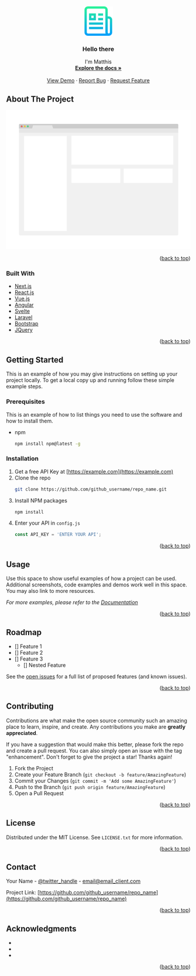 <div id="top"></div>




<!-- PROJECT LOGO -->
<br />
<div align="center">
  <a href="https://github.com/Ticafblanc/Ticafblanc">
    <img src="images/logo.png" alt="Logo" width="80" height="80">
  </a>

<h3 align="center">Hello there</h3>

  <p align="center">
    I'm Matthis
    <br />
    <a href="https://github.com/Ticafblanc/Ticafblanc"><strong>Explore the docs »</strong></a>
    <br />
    <br />
    <a href="https://github.com/Ticafblanc/Ticafblanc">View Demo</a>
    ·
    <a href="https://github.com/Ticafblanc/Ticafblanc/issues">Report Bug</a>
    ·
    <a href="https://github.com/Ticafblanc/Ticafblanc/issues">Request Feature</a>
  </p>
</div>



<!-- ABOUT THE PROJECT -->
## About The Project

[![Product Name Screen Shot][product-screenshot]](https://example.com)


<p align="right">(<a href="#top">back to top</a>)</p>



### Built With

* [Next.js](https://nextjs.org/)
* [React.js](https://reactjs.org/)
* [Vue.js](https://vuejs.org/)
* [Angular](https://angular.io/)
* [Svelte](https://svelte.dev/)
* [Laravel](https://laravel.com)
* [Bootstrap](https://getbootstrap.com)
* [JQuery](https://jquery.com)

<p align="right">(<a href="#top">back to top</a>)</p>



<!-- GETTING STARTED -->
## Getting Started

This is an example of how you may give instructions on setting up your project locally.
To get a local copy up and running follow these simple example steps.

### Prerequisites

This is an example of how to list things you need to use the software and how to install them.
* npm
  ```sh
  npm install npm@latest -g
  ```

### Installation

1. Get a free API Key at [https://example.com](https://example.com)
2. Clone the repo
   ```sh
   git clone https://github.com/github_username/repo_name.git
   ```
3. Install NPM packages
   ```sh
   npm install
   ```
4. Enter your API in `config.js`
   ```js
   const API_KEY = 'ENTER YOUR API';
   ```

<p align="right">(<a href="#top">back to top</a>)</p>



<!-- USAGE EXAMPLES -->
## Usage

Use this space to show useful examples of how a project can be used. Additional screenshots, code examples and demos work well in this space. You may also link to more resources.

_For more examples, please refer to the [Documentation](https://example.com)_

<p align="right">(<a href="#top">back to top</a>)</p>



<!-- ROADMAP -->
## Roadmap

- [] Feature 1
- [] Feature 2
- [] Feature 3
    - [] Nested Feature

See the [open issues](https://github.com/github_username/repo_name/issues) for a full list of proposed features (and known issues).

<p align="right">(<a href="#top">back to top</a>)</p>



<!-- CONTRIBUTING -->
## Contributing

Contributions are what make the open source community such an amazing place to learn, inspire, and create. Any contributions you make are **greatly appreciated**.

If you have a suggestion that would make this better, please fork the repo and create a pull request. You can also simply open an issue with the tag "enhancement".
Don't forget to give the project a star! Thanks again!

1. Fork the Project
2. Create your Feature Branch (`git checkout -b feature/AmazingFeature`)
3. Commit your Changes (`git commit -m 'Add some AmazingFeature'`)
4. Push to the Branch (`git push origin feature/AmazingFeature`)
5. Open a Pull Request

<p align="right">(<a href="#top">back to top</a>)</p>



<!-- LICENSE -->
## License

Distributed under the MIT License. See `LICENSE.txt` for more information.

<p align="right">(<a href="#top">back to top</a>)</p>



<!-- CONTACT -->
## Contact

Your Name - [@twitter_handle](https://twitter.com/twitter_handle) - email@email_client.com

Project Link: [https://github.com/github_username/repo_name](https://github.com/github_username/repo_name)

<p align="right">(<a href="#top">back to top</a>)</p>



<!-- ACKNOWLEDGMENTS -->
## Acknowledgments

* []()
* []()
* []()

<p align="right">(<a href="#top">back to top</a>)</p>



<!-- MARKDOWN LINKS & IMAGES -->
<!-- https://www.markdownguide.org/basic-syntax/#reference-style-links -->
[contributors-shield]: https://img.shields.io/github/contributors/Ticafblanc/Ticafblanc.svg?style=for-the-badge
[contributors-url]: https://github.com/Ticafblanc/Ticafblanc/graphs/contributors
[forks-shield]: https://img.shields.io/github/forks/Ticafblanc/Ticafblanc.svg?style=for-the-badge
[forks-url]: https://github.com/Ticafblanc/Ticafblanc/network/members
[stars-shield]: https://img.shields.io/github/stars/Ticafblanc/Ticafblanc.svg?style=for-the-badge
[stars-url]: https://github.com/Ticafblanc/Ticafblanc/stargazers
[issues-shield]: https://img.shields.io/github/issues/Ticafblanc/Ticafblanc.svg?style=for-the-badge
[issues-url]: https://github.com/Ticafblanc/Ticafblanc/issues
[license-shield]: https://img.shields.io/github/license/Ticafblanc/Ticafblanc.svg?style=for-the-badge
[license-url]: https://github.com/Ticafblanc/Ticafblanc/blob/master/LICENSE.txt
[linkedin-shield]: https://img.shields.io/badge/-LinkedIn-black.svg?style=for-the-badge&logo=linkedin&colorB=555
[linkedin-url]: https://linkedin.com/in/linkedin_username
[product-screenshot]: images/screenshot.png
